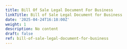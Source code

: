 ```yaml
---
title: Bill Of Sale Legal Document For Business
linkTitle: Bill of Sale Legal Document for Business
date: '2025-04-24T16:18:00Z'
weight: 1
description: No content
draft: false
ref: bill-of-sale-legal-document-for-business
---
```


